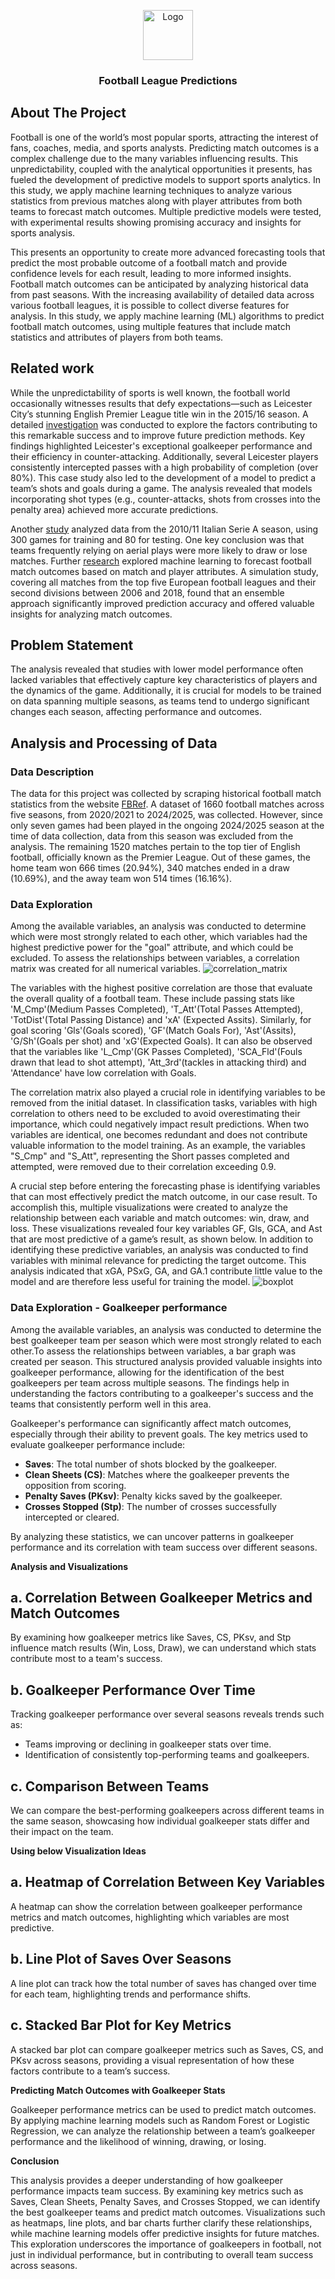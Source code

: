 <!-- PROJECT LOGO -->
<p align="center">
    <img src="images/favicon.svg" alt="Logo" width="80" height="80">
  <h3 align="center">Football League Predictions</h3>
</p>

<!-- ABOUT THE PROJECT -->

## About The Project
Football is one of the world’s most popular sports, attracting the interest of fans, coaches, media, and sports analysts. Predicting match outcomes is a complex challenge due to the many variables influencing results. This unpredictability, coupled with the analytical opportunities it presents, has fueled the development of predictive models to support sports analytics. In this study, we apply machine learning techniques to analyze various statistics from previous matches along with player attributes from both teams to forecast match outcomes. Multiple predictive models were tested, with experimental results showing promising accuracy and insights for sports analysis.

This presents an opportunity to create more advanced forecasting tools that predict the most probable outcome of a football match and provide confidence levels for each result, leading to more informed insights. Football match outcomes can be anticipated by analyzing historical data from past seasons. With the increasing availability of detailed data across various football leagues, it is possible to collect diverse features for analysis. In this study, we apply machine learning (ML) algorithms to predict football match outcomes, using multiple features that include match statistics and attributes of players from both teams.

## Related work
While the unpredictability of sports is well known, the football world occasionally witnesses results that defy expectations—such as Leicester City’s stunning English Premier League title win in the 2015/16 season. A detailed <a href="https://dl.acm.org/doi/10.1145/3097983.3098121">investigation</a> was conducted to explore the factors contributing to this remarkable success and to improve future prediction methods. Key findings highlighted Leicester's exceptional goalkeeper performance and their efficiency in counter-attacking. Additionally, several Leicester players consistently intercepted passes with a high probability of completion (over 80%). This case study also led to the development of a model to predict a team’s shots and goals during a game. The analysis revealed that models incorporating shot types (e.g., counter-attacks, shots from crosses into the penalty area) achieved more accurate predictions.

Another <a href="https://www.researchgate.net/publication/257569396_Football_Mining_with_R">study</a> analyzed data from the 2010/11 Italian Serie A season, using 300 games for training and 80 for testing. One key conclusion was that teams frequently relying on aerial plays were more likely to draw or lose matches. Further <a href="https://www.mdpi.com/2076-3417/10/1/46">research</a> explored machine learning to forecast football match outcomes based on match and player attributes. A simulation study, covering all matches from the top five European football leagues and their second divisions between 2006 and 2018, found that an ensemble approach significantly improved prediction accuracy and offered valuable insights for analyzing match outcomes.

## Problem Statement
The analysis revealed that studies with lower model performance often lacked variables that effectively capture key characteristics of players and the dynamics of the game. Additionally, it is crucial for models to be trained on data spanning multiple seasons, as teams tend to undergo significant changes each season, affecting performance and outcomes.

## Analysis and Processing of Data
### Data Description
The data for this project was collected by scraping historical football match statistics from the website <a href="https://fbref.com/en/comps/9/Premier-League-Stats">FBRef</a>. 
A dataset of 1660 football matches across five seasons, from 2020/2021 to 2024/2025, was collected. However, since only seven games had been played in the ongoing 2024/2025 season at the time of data collection, data from this season was excluded from the analysis. The remaining 1520 matches pertain to the top tier of English football, officially known as the Premier League. Out of these games, the home team won 666 times (20.94%), 340 matches ended in a draw (10.69%), and the away team won 514 times (16.16%).

### Data Exploration
Among the available variables, an analysis was conducted to determine which were most strongly related to each other, which variables had the highest predictive power for the "goal" attribute, and which could be excluded. To assess the relationships between variables, a correlation matrix was created for all numerical variables. 
<img src="images/correlation_matrix.png" alt="correlation_matrix">

The variables with the highest positive correlation are those that evaluate the overall quality of a football team. These include passing stats like 'M_Cmp'(Medium Passes Completed), 'T_Att'(Total Passes Attempted), 'TotDist'(Total Passing Distance) and 'xA' (Expected Assits). Similarly, for goal scoring 'Gls'(Goals scored), 'GF'(Match Goals For), 'Ast'(Assits), 'G/Sh'(Goals per shot) and 'xG'(Expected Goals). It can also be observed that the variables like 'L_Cmp'(GK Passes Completed), 'SCA_Fld'(Fouls drawn that lead to shot attempt), 'Att_3rd'(tackles in attacking third) and 'Attendance' have low correlation with Goals.

The correlation matrix also played a crucial role in identifying variables to be removed from the initial dataset. In classification tasks, variables with high correlation to others need to be excluded to avoid overestimating their importance, which could negatively impact result predictions. When two variables are identical, one becomes redundant and does not contribute valuable information to the model training. As an example, the variables "S_Cmp" and "S_Att", representing the Short passes completed and attempted, were removed due to their correlation exceeding 0.9.

A crucial step before entering the forecasting phase is identifying variables that can most effectively predict the match outcome, in our case result. To accomplish this, multiple visualizations were created to analyze the relationship between each variable and match outcomes: win, draw, and loss. These visualizations revealed four key variables GF, Gls, GCA, and Ast that are most predictive of a game’s result, as shown below. In addition to identifying these predictive variables, an analysis was conducted to find variables with minimal relevance for predicting the target outcome. This analysis indicated that xGA, PSxG, GA, and GA.1 contribute little value to the model and are therefore less useful for training the model.
<img src="images/boxplot.png" alt="boxplot">

### Data Exploration - Goalkeeper performance
Among the available variables, an analysis was conducted to determine the best goalkeeper team per season which were most strongly related to each other.To assess the relationships between variables, a bar graph was created per season.
This structured analysis provided valuable insights into goalkeeper performance, allowing for the identification of the best goalkeepers per team across multiple seasons. The findings help in understanding the factors contributing to a goalkeeper's success and the teams that consistently perform well in this area.

Goalkeeper's performance can significantly affect match outcomes, especially through their ability to prevent goals. The key metrics used to evaluate goalkeeper performance include:

- **Saves**: The total number of shots blocked by the goalkeeper.
- **Clean Sheets (CS)**: Matches where the goalkeeper prevents the opposition from scoring.
- **Penalty Saves (PKsv)**: Penalty kicks saved by the goalkeeper.
- **Crosses Stopped (Stp)**: The number of crosses successfully intercepted or cleared.

By analyzing these statistics, we can uncover patterns in goalkeeper performance and its correlation with team success over different seasons.

**Analysis and Visualizations**

## a. **Correlation Between Goalkeeper Metrics and Match Outcomes**

By examining how goalkeeper metrics like Saves, CS, PKsv, and Stp influence match results (Win, Loss, Draw), we can understand which stats contribute most to a team's success.

## b. **Goalkeeper Performance Over Time**

Tracking goalkeeper performance over several seasons reveals trends such as:
- Teams improving or declining in goalkeeper stats over time.
- Identification of consistently top-performing teams and goalkeepers.

## c. **Comparison Between Teams**

We can compare the best-performing goalkeepers across different teams in the same season, showcasing how individual goalkeeper stats differ and their impact on the team.

**Using below Visualization Ideas**

## a. **Heatmap of Correlation Between Key Variables**

A heatmap can show the correlation between goalkeeper performance metrics and match outcomes, highlighting which variables are most predictive.

## b. **Line Plot of Saves Over Seasons**

A line plot can track how the total number of saves has changed over time for each team, highlighting trends and performance shifts.

## c. **Stacked Bar Plot for Key Metrics**

A stacked bar plot can compare goalkeeper metrics such as Saves, CS, and PKsv across seasons, providing a visual representation of how these factors contribute to a team’s success.

**Predicting Match Outcomes with Goalkeeper Stats**

Goalkeeper performance metrics can be used to predict match outcomes. By applying machine learning models such as Random Forest or Logistic Regression, we can analyze the relationship between a team’s goalkeeper performance and the likelihood of winning, drawing, or losing.

**Conclusion**

This analysis provides a deeper understanding of how goalkeeper performance impacts team success. By examining key metrics such as Saves, Clean Sheets, Penalty Saves, and Crosses Stopped, we can identify the best goalkeeper teams and predict match outcomes. Visualizations such as heatmaps, line plots, and bar charts further clarify these relationships, while machine learning models offer predictive insights for future matches. This exploration underscores the importance of goalkeepers in football, not just in individual performance, but in contributing to overall team success across seasons.

